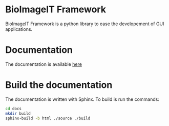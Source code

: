 # BioImageIT Framework

BioImageIT Framework is a python library to ease the developement of GUI applications.

# Documentation

The documentation is available [here](https://bioimageit.github.io/bioimageit_framework/)

# Build the documentation

The documentation is written with Sphinx. To build is run the commands:
```bash
cd docs
mkdir build
sphinx-build -b html ./source ./build
```




